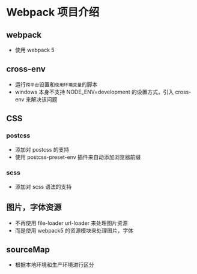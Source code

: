 # Webpack 项目介绍

## webpack

- 使用 webpack 5

## cross-env

- 运行`跨平台`设置和`使用环境变量`的脚本
- windows 本身不支持 NODE_ENV=development 的设置方式，引入 cross-env 来解决该问题

## CSS

### postcss

- 添加对 postcss 的支持
- 使用 postcss-preset-env 插件来自动添加浏览器前缀

### scss

- 添加对 scss 语法的支持

## 图片，字体资源

- 不再使用 file-loader url-loader 来处理图片资源
- 而是使用 webpack5 的资源模块来处理图片，字体

## sourceMap

- 根据本地环境和生产环境进行区分

